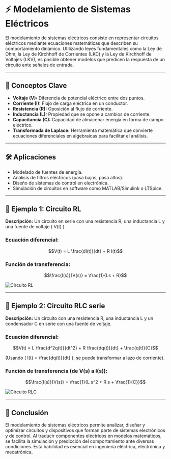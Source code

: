 # ⚡ Modelamiento de Sistemas Eléctricos

El modelamiento de sistemas eléctricos consiste en representar circuitos eléctricos mediante ecuaciones matemáticas que describen su comportamiento dinámico. Utilizando leyes fundamentales como la Ley de Ohm, la Ley de Kirchhoff de Corrientes (LKC) y la Ley de Kirchhoff de Voltajes (LKV), es posible obtener modelos que predicen la respuesta de un circuito ante señales de entrada.

---

## 📘 Conceptos Clave

- **Voltaje (V):** Diferencia de potencial eléctrico entre dos puntos.
- **Corriente (I):** Flujo de carga eléctrica en un conductor.
- **Resistencia (R):** Oposición al flujo de corriente.
- **Inductancia (L):** Propiedad que se opone a cambios de corriente.
- **Capacitancia (C):** Capacidad de almacenar energía en forma de campo eléctrico.
- **Transformada de Laplace:** Herramienta matemática que convierte ecuaciones diferenciales en algebraicas para facilitar el análisis.

---

## 🛠️ Aplicaciones

- Modelado de fuentes de energía.
- Análisis de filtros eléctricos (pasa bajos, pasa altos).
- Diseño de sistemas de control en electrónica.
- Simulación de circuitos en software como MATLAB/Simulink o LTSpice.

---

## 🧪 Ejemplo 1: Circuito RL

**Descripción:** Un circuito en serie con una resistencia R, una inductancia L y una fuente de voltaje \( V(t) \).

### Ecuación diferencial:

```math
V(t) = L \frac{dI(t)}{dt} + R I(t)
```

### Función de transferencia:

```math
\frac{I(s)}{V(s)} = \frac{1}{Ls + R}
```

![Circuito RL](https://upload.wikimedia.org/wikipedia/commons/thumb/b/b9/RL_circuit.svg/320px-RL_circuit.svg.png)

---

## 🧪 Ejemplo 2: Circuito RLC serie

**Descripción:** Un circuito con una resistencia R, una inductancia L y un condensador C en serie con una fuente de voltaje.

### Ecuación diferencial:

```math
V(t) = L \frac{d^2q(t)}{dt^2} + R \frac{dq(t)}{dt} + \frac{q(t)}{C}
```

(Usando \( I(t) = \frac{dq(t)}{dt} \), se puede transformar a lazo de corriente).

### Función de transferencia (de V(s) a I(s)):

```math
\frac{I(s)}{V(s)} = \frac{1}{L s^2 + R s + \frac{1}{C}}
```

![Circuito RLC](https://upload.wikimedia.org/wikipedia/commons/thumb/3/34/RLC_series.svg/320px-RLC_series.svg.png)

---

## 🧩 Conclusión

El modelamiento de sistemas eléctricos permite analizar, diseñar y optimizar circuitos y dispositivos que forman parte de sistemas electrónicos y de control. Al traducir componentes eléctricos en modelos matemáticos, se facilita la simulación y predicción del comportamiento ante diversas condiciones. Esta habilidad es esencial en ingeniería eléctrica, electrónica y mecatrónica.
